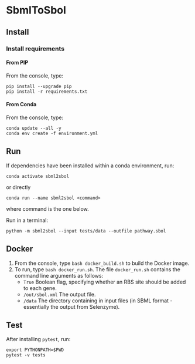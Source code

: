 # SbmlToSbol

## Install
### Install requirements
#### From PIP
From the console, type:
```
pip install --upgrade pip
pip install -r requirements.txt
```
#### From Conda
From the console, type:
```
conda update --all -y
conda env create -f environment.yml
```

## Run
If dependencies have been installed within a conda environment, run:
```
conda activate sbml2sbol
```
or directly
```
conda run --name sbml2sbol <command>
```
where command is the one below.

Run in a terminal:
```
python -m sbml2sbol --input tests/data --outfile pathway.sbol
```

## Docker

1. From the console, type `bash docker_build.sh` to build the Docker image.
2. To run, type `bash docker_run.sh`. The file `docker_run.sh` contains the command line arguments as follows:
    * `True` Boolean flag, specifying whether an RBS site should be added to each gene.
    * `/out/sbol.xml` The output file.
    * `/data` The directory containing in input files (in SBML format - essentially the output from Selenzyme).


## Test
After installing `pytest`, run:
```
export PYTHONPATH=$PWD
pytest -v tests
```
